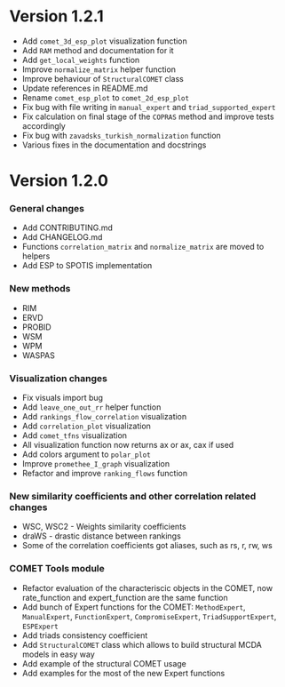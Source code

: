 # Version 1.2.1

* Add `comet_3d_esp_plot` visualization function
* Add `RAM` method and documentation for it
* Add `get_local_weights` function
* Improve `normalize_matrix` helper function
* Improve behaviour of `StructuralCOMET` class
* Update references in README.md
* Rename `comet_esp_plot` to `comet_2d_esp_plot`
* Fix bug with file writing in `manual_expert` and `triad_supported_expert`
* Fix calculation on final stage of the `COPRAS` method and improve tests accordingly
* Fix bug with `zavadsks_turkish_normalization` function
* Various fixes in the documentation and docstrings

# Version 1.2.0

### General changes

* Add CONTRIBUTING.md
* Add CHANGELOG.md
* Functions `correlation_matrix` and `normalize_matrix` are moved to helpers
* Add ESP to SPOTIS implementation

### New methods

* RIM
* ERVD
* PROBID
* WSM
* WPM
* WASPAS

### Visualization changes

* Fix visuals import bug
* Add `leave_one_out_rr` helper function
* Add `rankings_flow_correlation` visualization
* Add `correlation_plot` visualization
* Add `comet_tfns` visualization
* All visualization function now returns ax or ax, cax if used
* Add colors argument to `polar_plot`
* Improve `promethee_I_graph` visualization
* Refactor and improve `ranking_flows` function

### New similarity coefficients and other correlation related changes

* WSC, WSC2 - Weights similarity coefficients
* draWS - drastic distance between rankings
* Some of the correlation coefficients got aliases, such as rs, r, rw, ws

### COMET Tools module

* Refactor evaluation of the characteriscic objects in the COMET, now rate_function and expert_function are the same function
* Add bunch of Expert functions for the COMET: `MethodExpert`, `ManualExpert`, `FunctionExpert`, `CompromiseExpert`, `TriadSupportExpert`, `ESPExpert`
* Add triads consistency coefficient
* Add `StructuralCOMET` class which allows to build structural MCDA models in easy way
* Add example of the structural COMET usage
* Add examples for the most of the new Expert functions

